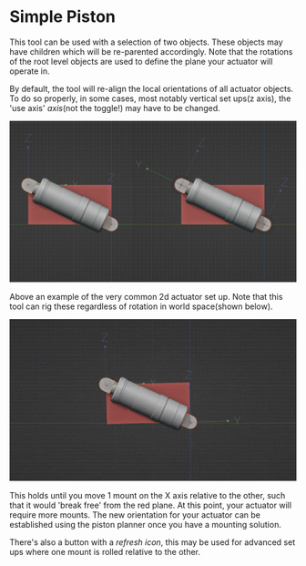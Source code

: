 # Simple Piston

This tool can be used with a selection of two objects. These objects may have children which will be re-parented accordingly. Note that the rotations of the root level objects are used to define the plane your actuator will operate in.  
  
By default, the tool will re-align the local orientations of all actuator objects. To do so properly, in some cases, most notably vertical set ups(z axis), the 'use axis' *axis*(not the toggle!) may have to be changed.  
  
![local orientations](../images/sp_lo.jpg)  

Above an example of the very common 2d actuator set up. Note that this tool can rig these regardless of rotation in world space(shown below).  
  
![preferences](../gifs/sp_lo_turntable.gif) 
  
This holds until you move 1 mount on the X axis relative to the other, such that it would 'break free' from the red plane. At this point, your actuator will require more mounts. The new orientation for your actuator can be established using the piston planner once you have a mounting solution.  
  
There's also a button with a *refresh icon*, this may be used for advanced set ups where one mount is rolled relative to the other.  


